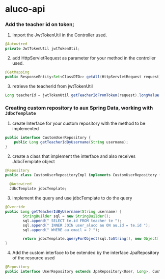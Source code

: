 # aluco-api

### Add the teacher id on token;
1. Import the JwtTokenUtil in the Controller used.
```java
@Autowired
private JwtTokenUtil jwtTokenUtil;
```
2. add HttpServletRequest as parameter for your method in the controller used.
```java
@GetMapping
public ResponseEntity<Set<ClassDTO>> getAll(HttpServletRequest request) {
```
3. retrieve the teacherId from jwtTokenUtil
```java
Long teacherId = jwtTokenUtil.getTeacherIdFromToken(request).longValue();
```

### Creating custom repository to aux Spring Data, working with `JdbcTemplate`
1. create Interface for your custom repository with the method to be implemented
```java
public interface CustomUserRepository {
	public Long getTeacherIdByUsername(String username);
}
```
2. create a class that implement the interface and also receives JdbcTemplate object
```java
@Repository
public class CustomUserRepositoryImpl implements CustomUserRepository {
	
  @Autowired
  JdbcTemplate jdbcTemplate;
```

3. implement the query and use jdbcTemplate to do the query
```java
@Override
public Long getTeacherIdByUsername(String username) {
		StringBuilder sql = new StringBuilder();
		sql.append(" SELECT te.id FROM teacher te ");
		sql.append(" INNER JOIN user_aluco au ON au.id = te.id ");
		sql.append(" WHERE au.email = ? ");

		return jdbcTemplate.queryForObject(sql.toString(), new Object[]{username}, Long.class);
}
```

4. Add the custom interface to be extended by the interface JpaRepository of the resource used
```java
@Repository
public interface UserRepository extends JpaRepository<User, Long>, CustomUserRepository {
```
